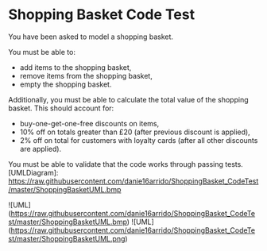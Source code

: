 # Shopping Basket Code Test  

You have been asked to model a shopping basket.  

You must be able to:
* add items to the shopping basket,
* remove items from the shopping basket,
* empty the shopping basket.

Additionally, you must be able to calculate the total value of the shopping basket. This should account for:
* buy-one-get-one-free discounts on items,
* 10% off on totals greater than £20 (after previous discount is applied),
* 2% off on total for customers with loyalty cards (after all other discounts are applied).  

You must be able to validate that the code works through passing tests.
[UMLDiagram]: https://raw.githubusercontent.com/danie16arrido/ShoppingBasket_CodeTest/master/ShoppingBasketUML.bmp

![UML] (https://raw.githubusercontent.com/danie16arrido/ShoppingBasket_CodeTest/master/ShoppingBasketUML.bmp)
![UML] (https://raw.githubusercontent.com/danie16arrido/ShoppingBasket_CodeTest/master/ShoppingBasketUML.png)
